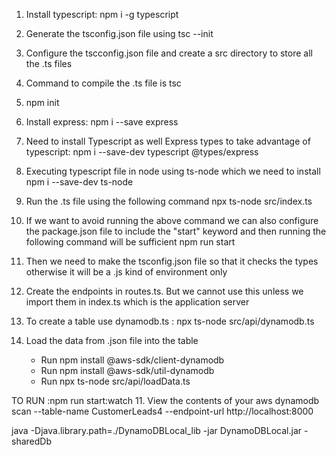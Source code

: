 1. Install typescript: npm i -g typescript
2. Generate the tsconfig.json file using tsc --init
3. Configure the tscconfig.json file and create a src directory to store all the .ts files
4. Command to compile the .ts file is tsc


1. npm init
2. Install express: npm i --save express
3. Need to install Typescript as well Express types to take advantage of typescript: npm i --save-dev typescript @types/express
4. Executing typescript file in node using ts-node which we need to install npm i --save-dev ts-node
5. Run the .ts file using the following command npx ts-node src/index.ts
6. If we want to avoid running the above command we can also configure the package.json file to include the "start" keyword and then running the following command will be sufficient npm run start
7. Then we need to make the tsconfig.json file so that it checks the types otherwise it will be a .js kind of environment only
8. Create the endpoints in routes.ts. But we cannot use this unless we import them in index.ts which is the application server


9. To create a table use dynamodb.ts : npx ts-node src/api/dynamodb.ts
10. Load the data from .json file into the table
    - Run npm install @aws-sdk/client-dynamodb
    - Run npm install @aws-sdk/util-dynamodb
    - Run npx ts-node src/api/loadData.ts


TO RUN :npm run start:watch
11. View the contents of your aws dynamodb scan --table-name CustomerLeads4 --endpoint-url http://localhost:8000


java -Djava.library.path=./DynamoDBLocal_lib -jar DynamoDBLocal.jar -sharedDb